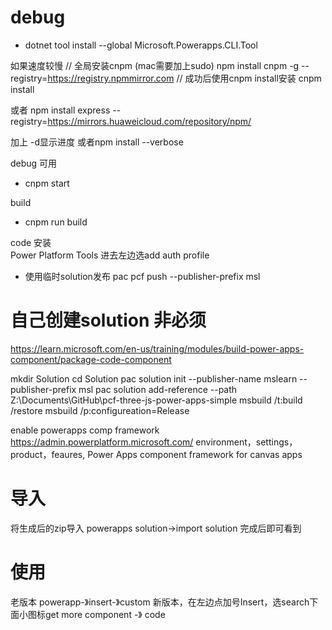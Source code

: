 # debug
- dotnet tool install --global Microsoft.Powerapps.CLI.Tool

如果速度较慢
// 全局安装cnpm (mac需要加上sudo)
npm install cnpm -g --registry=https://registry.npmmirror.com 
// 成功后使用cnpm install安装
cnpm install

或者
npm install express --registry=https://mirrors.huaweicloud.com/repository/npm/

加上 -d显示进度
或者npm install --verbose

debug 可用
- cnpm start

build
- cnpm run build

code 安装    
Power Platform Tools
进去左边选add auth profile

- 使用临时solution发布
pac pcf push --publisher-prefix msl


# 自己创建solution 非必须
https://learn.microsoft.com/en-us/training/modules/build-power-apps-component/package-code-component

mkdir Solution
cd Solution
pac solution init --publisher-name mslearn --publisher-prefix msl
pac solution add-reference --path Z:\Documents\GitHub\pcf-three-js-power-apps-simple
msbuild /t:build /restore
msbuild /p:configureation=Release

enable powerapps comp framework
https://admin.powerplatform.microsoft.com/
environment，settings，product，feaures, Power Apps component framework for canvas apps

# 导入
将生成后的zip导入
powerapps
solution->import solution 完成后即可看到

# 使用
老版本 powerapp-》insert-》custom
新版本，在左边点加号Insert，选search下面小图标get more component -》 code

